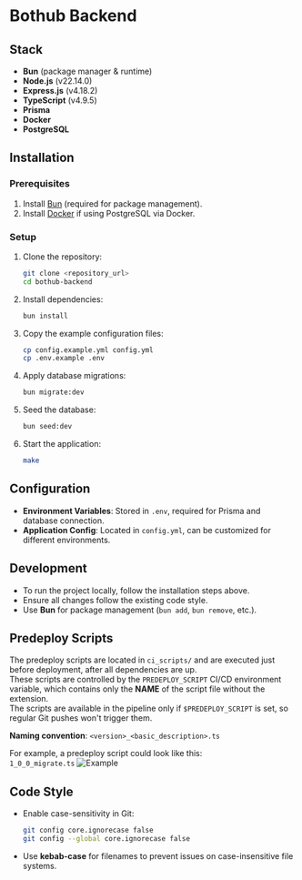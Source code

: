 # Bothub Backend

## Stack
- **Bun** (package manager & runtime)
- **Node.js** (v22.14.0)
- **Express.js** (v4.18.2)
- **TypeScript** (v4.9.5)
- **Prisma**
- **Docker**
- **PostgreSQL**

## Installation

### Prerequisites
1. Install [Bun](https://bun.sh/) (required for package management).
2. Install [Docker](https://www.docker.com/) if using PostgreSQL via Docker.

### Setup

1. Clone the repository:
   ```sh
   git clone <repository_url>
   cd bothub-backend
   ```  

2. Install dependencies:
   ```sh
   bun install
   ```  

3. Copy the example configuration files:
   ```sh
   cp config.example.yml config.yml
   cp .env.example .env
   ```  

4. Apply database migrations:
   ```sh
   bun migrate:dev
   ```  

5. Seed the database:
   ```sh
   bun seed:dev
   ```  

6. Start the application:
   ```sh
   make
   ```  

## Configuration

- **Environment Variables**: Stored in `.env`, required for Prisma and database connection.
- **Application Config**: Located in `config.yml`, can be customized for different environments.

## Development

- To run the project locally, follow the installation steps above.
- Ensure all changes follow the existing code style.
- Use **Bun** for package management (`bun add`, `bun remove`, etc.).

## Predeploy Scripts

The predeploy scripts are located in `ci_scripts/` and are executed just before deployment, after all dependencies are up.  
These scripts are controlled by the `PREDEPLOY_SCRIPT` CI/CD environment variable, which contains only the **NAME** of the script file without the extension.  
The scripts are available in the pipeline only if `$PREDEPLOY_SCRIPT` is set, so regular Git pushes won't trigger them.

**Naming convention**: `<version>_<basic_description>.ts`

For example, a predeploy script could look like this:  
`1_0_0_migrate.ts`
![Example](https://i.imgur.com/epVYK6Q.png)

## Code Style

- Enable case-sensitivity in Git:
  ```sh
  git config core.ignorecase false
  git config --global core.ignorecase false
  ```  
- Use **kebab-case** for filenames to prevent issues on case-insensitive file systems.  
